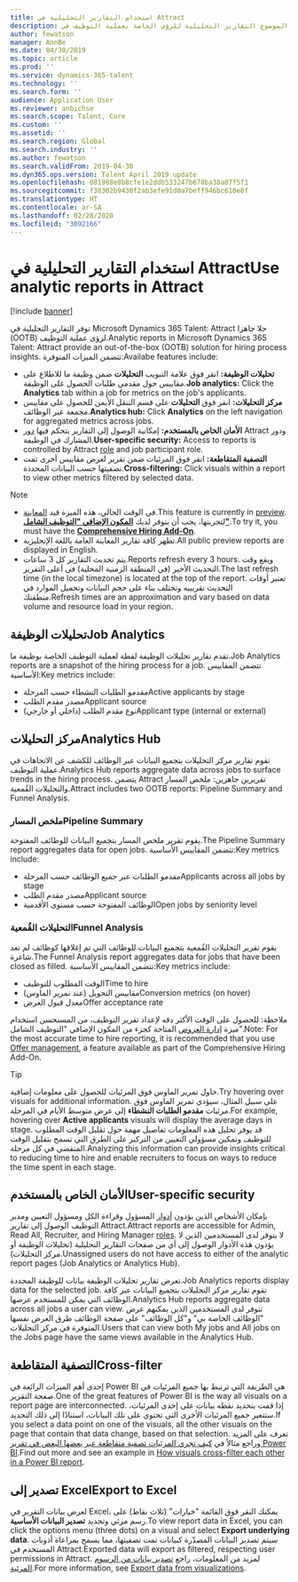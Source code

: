 ```yaml
---
title: استخدام التقارير التحليلية‬ في Attract
description: يصف هذا الموضوع التقارير التحليلية للرؤى الخاصة بعملية التوظيف في Microsoft Dynamics 365 Talent - Attract
author: fewatson
manager: AnnBe
ms.date: 04/30/2019
ms.topic: article
ms.prod: ''
ms.service: dynamics-365-talent
ms.technology: ''
ms.search.form: ''
audience: Application User
ms.reviewer: anbichse
ms.search.scope: Talent, Core
ms.custom: ''
ms.assetid: ''
ms.search.region: Global
ms.search.industry: ''
ms.author: fewatson
ms.search.validFrom: 2019-04-30
ms.dyn365.ops.version: Talent April 2019 update
ms.openlocfilehash: 081988e8b8cfe1e2ddb533247b678ba38a07f5f1
ms.sourcegitcommit: f38302b9430f2ab3efe91d0a7beff946bc610e8f
ms.translationtype: HT
ms.contentlocale: ar-SA
ms.lasthandoff: 02/28/2020
ms.locfileid: "3092166"
---
```

# <a name="use-analytic-reports-in-attract"></a><span data-ttu-id="1471e-103">استخدام التقارير التحليلية‬ في Attract</span><span class="sxs-lookup"><span data-stu-id="1471e-103">Use analytic reports in Attract</span></span>

[!include [banner](includes/banner.md)]

<span data-ttu-id="1471e-104">توفر التقارير التحليلية في Microsoft Dynamics 365 Talent: Attract حلا جاهزا (OOTB) لرؤى عملية التوظيف.</span><span class="sxs-lookup"><span data-stu-id="1471e-104">Analytic reports in Microsoft Dynamics 365 Talent: Attract provide an out-of-the-box (OOTB) solution for hiring process insights.</span></span> <span data-ttu-id="1471e-105">تتضمن الميزات المتوفرة:</span><span class="sxs-lookup"><span data-stu-id="1471e-105">Availabe features include:</span></span>

- <span data-ttu-id="1471e-106">**تحليلات الوظيفة:** انقر فوق علامة التبويب **التحليلات** ضمن وظيفة ما للاطلاع على مقاييس حول مقدمي طلبات الحصول على الوظيفة.</span><span class="sxs-lookup"><span data-stu-id="1471e-106">**Job analytics:** Click the **Analytics** tab within a job for metrics on the job's applicants.</span></span>
- <span data-ttu-id="1471e-107">**مركز التحليلات:** انقر فوق **التحليلات** على قسم التنقل الأيمن للحصول على مقاييس مجمعة عبر الوظائف.</span><span class="sxs-lookup"><span data-stu-id="1471e-107">**Analytics hub:** Click **Analytics** on the left navigation for aggregated metrics across jobs.</span></span>
- <span data-ttu-id="1471e-108">**الأمان الخاص بالمستخدم:** إمكانية الوصول إلى التقارير يتحكم فيها [دور](security-attract.md) Attract ودور المشارك في الوظيفة.</span><span class="sxs-lookup"><span data-stu-id="1471e-108">**User-specific security:** Access to reports is controlled by Attract [role](security-attract.md) and job participant role.</span></span>
- <span data-ttu-id="1471e-109">**التصفية المتقاطعة:** انقر فوق المرئيات ضمن تقرير لعرض مقاييس أخرى تمت تصفيتها حسب البيانات المحددة.</span><span class="sxs-lookup"><span data-stu-id="1471e-109">**Cross-filtering:** Click visuals within a report to view other metrics filtered by selected data.</span></span>

>[!NOTE] 
>- <span data-ttu-id="1471e-110">في الوقت الحالي، هذه الميزة قيد [المعاينة](access-preview-feature.md).</span><span class="sxs-lookup"><span data-stu-id="1471e-110">This feature is currently in [preview](access-preview-feature.md).</span></span> <span data-ttu-id="1471e-111">لتجربتها، يجب أن يتوفر لديك [**المكون الإضافي "التوظيف الشامل"‬**](attract-comprehensive-hiring.md).</span><span class="sxs-lookup"><span data-stu-id="1471e-111">To try it, you must have the [**Comprehensive Hiring Add-On**](attract-comprehensive-hiring.md).</span></span>
>- <span data-ttu-id="1471e-112">تظهر كافة تقارير المعاينة العامة باللغة الإنجليزية.</span><span class="sxs-lookup"><span data-stu-id="1471e-112">All public preview reports are displayed in English.</span></span>
>- <span data-ttu-id="1471e-113">يتم تحديث التقارير كل 3 ساعات.</span><span class="sxs-lookup"><span data-stu-id="1471e-113">Reports refresh every 3 hours.</span></span> <span data-ttu-id="1471e-114">ويقع وقت التحديث الأخير (في المنطقة الزمنية المحلية) في أعلى التقرير.</span><span class="sxs-lookup"><span data-stu-id="1471e-114">The last refresh time (in the local timezone) is located at the top of the report.</span></span> <span data-ttu-id="1471e-115">تعتبر أوقات التحديث تقريبيه وتختلف بناء على حجم البيانات وتحميل الموارد في منطقتك.</span><span class="sxs-lookup"><span data-stu-id="1471e-115">Refresh times are an approximation and vary based on data volume and resource load in your region.</span></span>

## <a name="job-analytics"></a><span data-ttu-id="1471e-116">تحليلات الوظيفة</span><span class="sxs-lookup"><span data-stu-id="1471e-116">Job Analytics</span></span>

<span data-ttu-id="1471e-117">تقدم تقارير تحليلات الوظيفة لقطة لعملية التوظيف الخاصة بوظيفة ما.</span><span class="sxs-lookup"><span data-stu-id="1471e-117">Job Analytics reports are a snapshot of the hiring process for a job.</span></span>  <span data-ttu-id="1471e-118">تتضمن المقاييس الأساسية:</span><span class="sxs-lookup"><span data-stu-id="1471e-118">Key metrics include:</span></span>

- <span data-ttu-id="1471e-119">مقدمو الطلبات النشطاء حسب المرحلة</span><span class="sxs-lookup"><span data-stu-id="1471e-119">Active applicants by stage</span></span>
- <span data-ttu-id="1471e-120">مصدر مقدم الطلب</span><span class="sxs-lookup"><span data-stu-id="1471e-120">Applicant source</span></span>
- <span data-ttu-id="1471e-121">نوع مقدم الطلب (داخلي أو خارجي)</span><span class="sxs-lookup"><span data-stu-id="1471e-121">Applicant type (internal or external)</span></span>

## <a name="analytics-hub"></a><span data-ttu-id="1471e-122">مركز التحليلات</span><span class="sxs-lookup"><span data-stu-id="1471e-122">Analytics Hub</span></span>

<span data-ttu-id="1471e-123">تقوم تقارير مركز التحليلات بتجميع البيانات عبر الوظائف للكشف عن الاتجاهات في عملية التوظيف.</span><span class="sxs-lookup"><span data-stu-id="1471e-123">Analytics Hub reports aggregate data across jobs to surface trends in the hiring process.</span></span> <span data-ttu-id="1471e-124">يتضمن Attract تقريرين جاهزين: ملخص المسار والتحليلات القُمعية.</span><span class="sxs-lookup"><span data-stu-id="1471e-124">Attract includes two OOTB reports: Pipeline Summary and Funnel Analysis.</span></span>

### <a name="pipeline-summary"></a><span data-ttu-id="1471e-125">ملخص المسار</span><span class="sxs-lookup"><span data-stu-id="1471e-125">Pipeline Summary</span></span>

<span data-ttu-id="1471e-126">يقوم تقرير ملخص المسار بتجميع البيانات للوظائف المفتوحة.</span><span class="sxs-lookup"><span data-stu-id="1471e-126">The Pipeline Summary report aggregates data for open jobs.</span></span> <span data-ttu-id="1471e-127">تتضمن المقاييس الأساسية:</span><span class="sxs-lookup"><span data-stu-id="1471e-127">Key metrics include:</span></span>

- <span data-ttu-id="1471e-128">مقدمو الطلبات عبر جميع الوظائف حسب المرحلة</span><span class="sxs-lookup"><span data-stu-id="1471e-128">Applicants across all jobs by stage</span></span>
- <span data-ttu-id="1471e-129">مصدر مقدم الطلب</span><span class="sxs-lookup"><span data-stu-id="1471e-129">Applicant source</span></span>
- <span data-ttu-id="1471e-130">الوظائف المفتوحة حسب مستوى الأقدمية</span><span class="sxs-lookup"><span data-stu-id="1471e-130">Open jobs by seniority level</span></span>

### <a name="funnel-analysis"></a><span data-ttu-id="1471e-131">التحليلات القُمعية</span><span class="sxs-lookup"><span data-stu-id="1471e-131">Funnel Analysis</span></span>

<span data-ttu-id="1471e-132">يقوم تقرير التحليلات القُمعية بتجميع البيانات للوظائف التي تم إغلاقها كوظائف لم تعد شاغرة.</span><span class="sxs-lookup"><span data-stu-id="1471e-132">The Funnel Analysis report aggregates data for jobs that have been closed as filled.</span></span> <span data-ttu-id="1471e-133">تتضمن المقاييس الأساسية:</span><span class="sxs-lookup"><span data-stu-id="1471e-133">Key metrics include:</span></span>

- <span data-ttu-id="1471e-134">الوقت المطلوب للتوظيف</span><span class="sxs-lookup"><span data-stu-id="1471e-134">Time to hire</span></span>
- <span data-ttu-id="1471e-135">مقاييس التحويل (عند تمرير الماوس)</span><span class="sxs-lookup"><span data-stu-id="1471e-135">Conversion metrics (on hover)</span></span>
- <span data-ttu-id="1471e-136">معدل قبول العرض</span><span class="sxs-lookup"><span data-stu-id="1471e-136">Offer acceptance rate</span></span>

<span data-ttu-id="1471e-137">ملاحظة: للحصول على الوقت الأكثر دقه لإعداد تقرير التوظيف، من المستحسن استخدام‏‎ ميزة [إدارة العروض](offer-setup.md) المتاحة كجزء من المكون الإضافي "التوظيف الشامل".</span><span class="sxs-lookup"><span data-stu-id="1471e-137">Note: For the most accurate time to hire reporting, it is recommended that you use [Offer management](offer-setup.md), a feature available as part of the Comprehensive Hiring Add-On.</span></span>

>[!TIP] 
><span data-ttu-id="1471e-138">حاول تمرير الماوس فوق المرئيات للحصول على معلومات إضافية.</span><span class="sxs-lookup"><span data-stu-id="1471e-138">Try hovering over visuals for additional information.</span></span> <span data-ttu-id="1471e-139">على سبيل المثال، سيؤدي تمرير الماوس فوق مرئيات **مقدمو الطلبات النشطاء** إلى عرض متوسط الأيام في المرحلة.</span><span class="sxs-lookup"><span data-stu-id="1471e-139">For example, hovering over **Active applicants** visuals will display the average days in stage.</span></span> <span data-ttu-id="1471e-140">قد يوفر تحليل هذه المعلومات تفاصيل مهمة حول تقليل الوقت المطلوب للتوظيف وتمكين مسؤولي التعيين من التركيز على الطرق التي تسمح بتقليل الوقت المنقضي في كل مرحلة.</span><span class="sxs-lookup"><span data-stu-id="1471e-140">Analyzing this information can provide insights critical to reducing time to hire and enable recruiters to focus on ways to reduce the time spent in each stage.</span></span>

## <a name="user-specific-security"></a><span data-ttu-id="1471e-141">الأمان الخاص بالمستخدم</span><span class="sxs-lookup"><span data-stu-id="1471e-141">User-specific security</span></span>

<span data-ttu-id="1471e-142">بإمكان الأشخاص الذين يؤدون [أدوار](security-attract.md) المسؤول وقراءة الكل ومسؤول التعيين ومدير التوظيف الوصول إلى تقارير Attract.</span><span class="sxs-lookup"><span data-stu-id="1471e-142">Attract reports are accessible for Admin, Read All, Recruiter, and Hiring Manager [roles](security-attract.md).</span></span> <span data-ttu-id="1471e-143">لا يتوفر لدى المستخدمين الذين لا يؤدون هذه الأدوار الوصول إلى أي من صفحات التقارير التحليلية (تحليلات الوظيفة أو مركز التحليلات).</span><span class="sxs-lookup"><span data-stu-id="1471e-143">Unassigned users do not have access to either of the analytic report pages (Job Analytics or Analytics Hub).</span></span>

<span data-ttu-id="1471e-144">تعرض تقارير تحليلات الوظيفة بيانات للوظيفة المحددة.</span><span class="sxs-lookup"><span data-stu-id="1471e-144">Job Analytics reports display data for the selected job.</span></span> <span data-ttu-id="1471e-145">تقوم تقارير مركز التحليلات بتجميع البيانات عبر كافة الوظائف التي يمكن للمستخدم عرضها.</span><span class="sxs-lookup"><span data-stu-id="1471e-145">Analytics Hub reports aggregate data across all jobs a user can view.</span></span> <span data-ttu-id="1471e-146">تتوفر لدى المستخدمين الذين يمكنهم عرض "الوظائف الخاصة بي‬" و"كل الوظائف‬" على صفحة الوظائف طرق العرض نفسها المتوفرة في مركز التحليلات.</span><span class="sxs-lookup"><span data-stu-id="1471e-146">Users that can view both My jobs and All jobs on the Jobs page have the same views available in the Analytics Hub.</span></span>

## <a name="cross-filter"></a><span data-ttu-id="1471e-147">التصفية المتقاطعة</span><span class="sxs-lookup"><span data-stu-id="1471e-147">Cross-filter</span></span>

<span data-ttu-id="1471e-148">إحدى أهم الميزات الرائعة في Power BI هي الطريقة التي ترتبط بها جميع المرئيات في صفحة التقرير.</span><span class="sxs-lookup"><span data-stu-id="1471e-148">One of the great features of Power BI is the way all visuals on a report page are interconnected.</span></span> <span data-ttu-id="1471e-149">إذا قمت بتحديد نقطه بيانات على إحدى المرئيات، ستتغير جميع المرئيات الأخرى التي تحتوي على تلك البيانات، استنادًا إلى ذلك التحديد.</span><span class="sxs-lookup"><span data-stu-id="1471e-149">If you select a data point on one of the visuals, all the other visuals on the page that contain that data change, based on that selection.</span></span> <span data-ttu-id="1471e-150">تعرف على المزيد وراجع مثالاً في [كيف تجري المرئيات تصفية متقاطعة عبر بعضها البعض في تقرير Power BI](https://docs.microsoft.com/power-bi/consumer/end-user-interactions).</span><span class="sxs-lookup"><span data-stu-id="1471e-150">Find out more and see an example in [How visuals cross-filter each other in a Power BI report](https://docs.microsoft.com/power-bi/consumer/end-user-interactions).</span></span>

## <a name="export-to-excel"></a><span data-ttu-id="1471e-151">تصدير إلى Excel</span><span class="sxs-lookup"><span data-stu-id="1471e-151">Export to Excel</span></span>

<span data-ttu-id="1471e-152">لعرض بيانات التقرير في Excel، يمكنك النقر فوق القائمة "خيارات" (ثلاث نقاط) على رسم مرئي وتحديد **تصدير البيانات الأساسية**.</span><span class="sxs-lookup"><span data-stu-id="1471e-152">To view report data in Excel, you can click the options menu (three dots) on a visual and select **Export underlying data**.</span></span> <span data-ttu-id="1471e-153">سيتم تصدير البيانات المصدّرة كبيانات تمت تصفيتها، مما يسمح بمراعاة أذونات المستخدم في Attract.</span><span class="sxs-lookup"><span data-stu-id="1471e-153">Exported data will export as filtered, respecting user permissions in Attract.</span></span> <span data-ttu-id="1471e-154">لمزيد من المعلومات، راجع [تصدير بيانات من الرسوم المرئية](https://docs.microsoft.com/power-bi/visuals/power-bi-visualization-export-data).</span><span class="sxs-lookup"><span data-stu-id="1471e-154">For more information, see [Export data from visualizations](https://docs.microsoft.com/power-bi/visuals/power-bi-visualization-export-data).</span></span>
